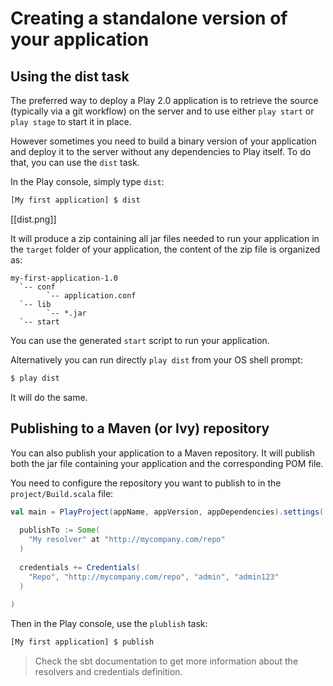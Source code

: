# Creating a standalone version of your application

## Using the dist task

The preferred way to deploy a Play 2.0 application is to retrieve the source (typically via a git workflow) on the server and to use either `play start` or `play stage` to start it in place.

However sometimes you need to build a binary version of your application and deploy it to the server without any dependencies to Play itself. To do that, you can use the `dist` task.

In the Play console, simply type `dist`:

```bash
[My first application] $ dist
```

[[dist.png]]

It will produce a zip containing all jar files needed to run your application in the `target` folder of your application, the content of the zip file is organized as:

```
my-first-application-1.0
  `-- conf
        `-- application.conf
  `-- lib
        `-- *.jar
  `-- start
```

You can use the generated `start` script to run your application.

Alternatively you can run directly `play dist` from your OS shell prompt:

```bash
$ play dist
```

It will do the same.

## Publishing to a Maven (or Ivy) repository

You can also publish your application to a Maven repository. It will publish both the jar file containing your application and the corresponding POM file.

You need to configure the repository you want to publish to in the `project/Build.scala` file:

```scala
val main = PlayProject(appName, appVersion, appDependencies).settings(
  
  publishTo := Some(
    "My resolver" at "http://mycompany.com/repo"
  )
  
  credentials += Credentials(
    "Repo", "http://mycompany.com/repo", "admin", "admin123"
  )
  
)
```

Then in the Play console, use the `plublish` task:

```bash
[My first application] $ publish
```

> Check the sbt documentation to get more information about the resolvers and credentials definition.
